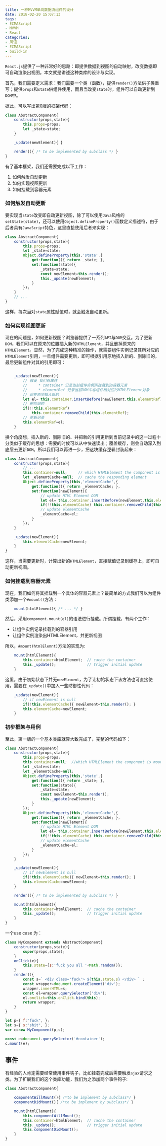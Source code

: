 ```yaml
---
title: 一种MVVM单向数据流组件的设计
date: 2018-02-20 15:07:13
tags:
- ECMAScript
- MVVM 
- React
categories:
- 风语
- ECMAScript
- build-in
---
```


`React.js`提供了一种非常好的思路：即提供数据到视图的自动映射，改变数据即可自动渲染出视图。本文就是讲述这种类库的设计与实现。

首先，我们需要定义需求：我们需要一个类（函数），提供`render()`方法供子类重写；提供`props`和`state`供组件使用，而且当改变`state`时，组件可以自动更新到`DOM`中。

据此，可以写出第0版的框架代码：
```javascript
class AbstractComponent{
    constructor(props,state){
        this.props=props;
        let _state=state;
    }

    _update(newElement){ }

    render(){ /* to be implemented by subclass */ }
}
```
<!--more-->
有了基本框架，我们还需要完成以下工作：
1. 如何触发自动更新
2. 如何实现视图更新
3. 如何挂载到容器元素

### 如何触发自动更新

要实现当`state`改变即自动更新视图，除了可以使用`Java`风格的`setState(state)`，还可以使用`Object.defineProperty()`函数定义描述符，由于后者具有`JavaScript`特色，这里直接使用后者来实现：
```javascript
class AbstractComponent{
    constructor(props,state){
        this.props=props;
        let _state=state;
        Object.defineProperty(this,'state',{
            get:function(){ return _state; },
            set:function(state){
                _state=state;
                const newElement=this.render();
                this._update(newElement);
            }
        });
    }
    // ...
}
```
这样，每次当对`state`属性赋值时，就会触发自动更新。

### 如何实现视图更新

现在的问题是，如何更新视图？浏览器提供了一系列`API`与`DOM`交互。为了更新`DOM`，我们可以在原来的位置插入新的`HTMLElement`，并且删掉原来的`HTMLElement`。显然，为了完成这种精准的操作，就需要组件实例记录其所对应的`HTMLElement`引用，一旦组件需要更新，即可根据引用原地插入新的、删除旧的，最后更新组件对其的引用即可：
```javascript

    _update(newElement){
        // 假设 我们有属性
        //     * container 记录当前组件实例所挂载到的容器元素
        //     * elementRef 记录当前DOM中与组件相对应的HTMLElement对象
        // 现在原地插入新的
        let el= this.container.insertBefore(newElement,this.elementRef);
        // 删除旧的
        if(!!this.elementRef) 
            this.container.removeChild(this.elementRef); 
        // 更新记录
        this.elementRef=el; 
    }
```
换个角度想，插入新的、删除旧的、并把新的引用更新到当前记录中的这一过程十分类似于缓存的思想：需要的时候可以从中快速读出；覆盖缓存，则会自动深入到底层去更新`DOM`。所以我们可以再进一步，把这块缓存逻辑封装起来：
```javascript
class AbstractComponent{
    constructor(props,state){
        // ...
        this.container=null;     // which HTMLElement the component is mounted at 
        let _elementCache=null;  // cache the responding element
        Object.defineProperty(this,'elementCache',{
            get:function(){ return _elementCache; },
            set:function(newElement){
                // update HTML Element DOM
                let el= this.container.insertBefore(newElement,this.elementCache);
                if(!!this.elementCache) this.container.removeChild(this.elementCache); 
                // update elementCache
                _elementCache=el; 
            }
        });
    }

    _update(newElement){
        this.elementCache=newElement;
    }
}
```
这样，当需要更新时，计算出新的`HTMLElement`，直接赋值记录到缓存上，即可自动更新视图。

### 如何挂载到容器元素

现在，我们如何将其挂载到一个具体的容器元素上？最简单的方式我们可以为组件类添加一个`#mount()`方法：
```javascript
    mount(htmlElement){ /* ... */ }
```
然后，采用`component.mount(el)`的语法进行挂载。所谓挂载，有两个工作：
* 让组件实例记录挂载到的容器引用
* 让组件实例渲染出HTMLElement，并更新视图

所以，`#mount(htmlElemnt)`方法的实现为:
```javascript
    mount(htmlElement){
        this.container=htmlElement;  // cache the container
        this._update();              // trigger initial update 
    }
```
这里，由于初始状态下并无`newElement`，为了让初始状态下该方法也可直接使用，需要在`_update()`中加入一些防御性代码：
```javascript
    _update(newElement){
        // if newElement is null
        if(!this.elementCache){ newElement=this.render(); }
        this.elementCache=newElement;
    }
```

### 初步框架与用例

至此，第一版的一个基本类库就算大致完成了，完整的代码如下：
```javascript
class AbstractComponent{
    constructor(props,state){
        this.props=props;
        this.container=null;  //which HTMLElement the component is mounted at 
        let _state=state;
        let _elementCache=null;
        Object.defineProperty(this,'state',{
            get:function(){ return _state; },
            set:function(state){
                _state=state;
                const newElement=this.render();
                this._update(newElement);
            }
        });
        Object.defineProperty(this,'elementCache',{
            get:function(){ return _elementCache; },
            set:function(newElement){
                // update HTML Element DOM
                let el= this.container.insertBefore(newElement,this.elementCache);
                if(!!this.elementCache) this.container.removeChild(this.elementCache); 
                // update elementCache
                _elementCache=el; 
            }
        });
    }

    _update(newElement){
        // if newElement is null
        if(!this.elementCache){ newElement=this.render(); }
        this.elementCache=newElement;
    }

    render(){ /* to be implemented by subclass */ }

    mount(htmlElement){
        this.container=htmlElement;  // cache the container
        this._update();              // trigger initial update 
    }
}
```
一个use case 为：
```javascript
class MyComponent extends AbstractComponent{
    constructor(props,state){
        super(props,state);
    }
    onClick(e){
        this.state={s:'fuck you all '+Math.random()};
    }
    render(){
        const s=` <div class='fuck'> ${this.state.s} </div> ` ;
        const wrapper=document.createElement('div');
        wrapper.innerHTML=s;
        const el=wrapper.querySelector('div');
        el.onclick=this.onClick.bind(this);
        return wrapper;
    }
}

let p={ f:"fuck", };
let s={ s:"shit", };
var c=new MyComponent(p,s);

const e=document.querySelector('#container');
c.mount(e);
```

## 事件

有经验的人肯定需要经常使用事件钩子，比如挂载完成后需要触发`ajax`请求之类。为了扩展我们的这个类库功能，我们为之添加两个事件钩子:
```javascript
class AbstractComponent{

    componentWillMount(){ /*to be implement by subclass*/ }
    componentDidMount(){ /*to be implement by subclass*/ }

    mount(htmlElement){
        this.componentWillMount();
        this.container=htmlElement;  // cache the container
        this._update();              // trigger initial update 
        this.componentDidMount();
    }
}
```